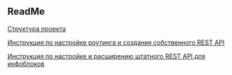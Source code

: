 ## ReadMe
[Структура проекта](./ReadMe-Strucure.md)

[Инструкция по настройке роутинга и создания собственного REST API](./ReadMe-RoutingAndCustomRestApi.md)

[Инструкция по настройке и расширению штатного REST API для инфоблоков](./ReadMe-IBlockRestApi.md)